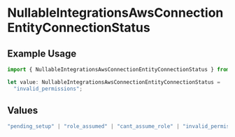 # NullableIntegrationsAwsConnectionEntityConnectionStatus

## Example Usage

```typescript
import { NullableIntegrationsAwsConnectionEntityConnectionStatus } from "firehydrant/models/components";

let value: NullableIntegrationsAwsConnectionEntityConnectionStatus =
  "invalid_permissions";
```

## Values

```typescript
"pending_setup" | "role_assumed" | "cant_assume_role" | "invalid_permissions" | "validated"
```